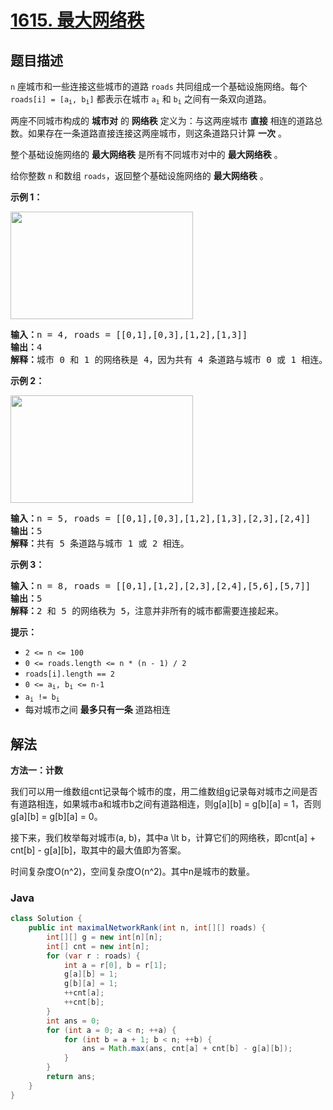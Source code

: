 # [1615. 最大网络秩](https://leetcode.cn/problems/maximal-network-rank)

## 题目描述

<p><code>n</code> 座城市和一些连接这些城市的道路 <code>roads</code> 共同组成一个基础设施网络。每个 <code>roads[i] = [a<sub>i</sub>, b<sub>i</sub>]</code> 都表示在城市 <code>a<sub>i</sub></code> 和 <code>b<sub>i</sub></code> 之间有一条双向道路。</p>

<p>两座不同城市构成的 <strong>城市对</strong> 的 <strong>网络秩</strong> 定义为：与这两座城市 <strong>直接</strong> 相连的道路总数。如果存在一条道路直接连接这两座城市，则这条道路只计算 <strong>一次</strong> 。</p>

<p>整个基础设施网络的 <strong>最大网络秩</strong> 是所有不同城市对中的 <strong>最大网络秩</strong> 。</p>

<p>给你整数 <code>n</code> 和数组 <code>roads</code>，返回整个基础设施网络的 <strong>最大网络秩</strong> 。</p>



<p><strong>示例 1：</strong></p>

<p><strong><img alt="" src="https://gcore.jsdelivr.net/gh/doocs/leetcode@main/solution/1600-1699/1615.Maximal%20Network%20Rank/images/ex1.png" style="width: 292px; height: 172px;" /></strong></p>

<pre>
<strong>输入：</strong>n = 4, roads = [[0,1],[0,3],[1,2],[1,3]]
<strong>输出：</strong>4
<strong>解释：</strong>城市 0 和 1 的网络秩是 4，因为共有 4 条道路与城市 0 或 1 相连。位于 0 和 1 之间的道路只计算一次。
</pre>

<p><strong>示例 2：</strong></p>

<p><strong><img alt="" src="https://gcore.jsdelivr.net/gh/doocs/leetcode@main/solution/1600-1699/1615.Maximal%20Network%20Rank/images/ex2.png" style="width: 292px; height: 172px;" /></strong></p>

<pre>
<strong>输入：</strong>n = 5, roads = [[0,1],[0,3],[1,2],[1,3],[2,3],[2,4]]
<strong>输出：</strong>5
<strong>解释：</strong>共有 5 条道路与城市 1 或 2 相连。
</pre>

<p><strong>示例 3：</strong></p>

<pre>
<strong>输入：</strong>n = 8, roads = [[0,1],[1,2],[2,3],[2,4],[5,6],[5,7]]
<strong>输出：</strong>5
<strong>解释：</strong>2 和 5 的网络秩为 5，注意并非所有的城市都需要连接起来。
</pre>



<p><strong>提示：</strong></p>

<ul>
	<li><code>2 <= n <= 100</code></li>
	<li><code>0 <= roads.length <= n * (n - 1) / 2</code></li>
	<li><code>roads[i].length == 2</code></li>
	<li><code>0 <= a<sub>i</sub>, b<sub>i</sub> <= n-1</code></li>
	<li><code>a<sub>i</sub> != b<sub>i</sub></code></li>
	<li>每对城市之间 <strong>最多只有一条</strong> 道路相连</li>
</ul>

## 解法

**方法一：计数**

我们可以用一维数组cnt记录每个城市的度，用二维数组g记录每对城市之间是否有道路相连，如果城市a和城市b之间有道路相连，则g[a][b] = g[b][a] = 1，否则g[a][b] = g[b][a] = 0。

接下来，我们枚举每对城市(a, b)，其中a \lt b，计算它们的网络秩，即cnt[a] + cnt[b] - g[a][b]，取其中的最大值即为答案。

时间复杂度O(n^2)，空间复杂度O(n^2)。其中n是城市的数量。

### **Java**

```java
class Solution {
    public int maximalNetworkRank(int n, int[][] roads) {
        int[][] g = new int[n][n];
        int[] cnt = new int[n];
        for (var r : roads) {
            int a = r[0], b = r[1];
            g[a][b] = 1;
            g[b][a] = 1;
            ++cnt[a];
            ++cnt[b];
        }
        int ans = 0;
        for (int a = 0; a < n; ++a) {
            for (int b = a + 1; b < n; ++b) {
                ans = Math.max(ans, cnt[a] + cnt[b] - g[a][b]);
            }
        }
        return ans;
    }
}
```
